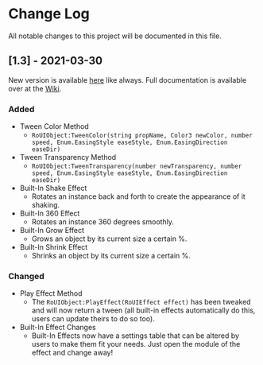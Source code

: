 # Change Log
All notable changes to this project will be documented in this file.
 
## [1.3] - 2021-03-30
  
New version is available [here](https://www.roblox.com/library/6587140511/) like always.
Full documentation is available over at the [Wiki](https://github.com/impRBLX/RoUI/wiki/Documentation).
 
### Added

- Tween Color Method
  - `RoUIObject:TweenColor(string propName, Color3 newColor, number speed, Enum.EasingStyle easeStyle, Enum.EasingDirection easeDir)`
- Tween Transparency Method
  - `RoUIObject:TweenTransparency(number newTransparency, number speed, Enum.EasingStyle easeStyle, Enum.EasingDirection easeDir)`
- Built-In Shake Effect
  - Rotates an instance back and forth to create the appearance of it shaking.
- Built-In 360 Effect
  - Rotates an instance 360 degrees smoothly.
- Built-In Grow Effect
  - Grows an object by its current size a certain %.
- Built-In Shrink Effect
  - Shrinks an object by its current size a certain %.

### Changed
  
- Play Effect Method
  - The `RoUIObject:PlayEffect(RoUIEffect effect)` has been tweaked and will now return a tween (all built-in effects automatically do this, users can update theirs to do so too).
- Built-In Effect Changes
  - Built-In Effects now have a settings table that can be altered by users to make them fit your needs. Just open the module of the effect and change away!
